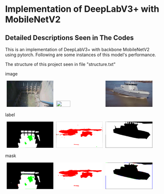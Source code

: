 # Implementation of DeepLabV3+ with MobileNetV2

## Detailed Descriptions Seen in The Codes

This is an implementation of DeepLabV3+ with backbone MobileNetV2 using pytorch. Following are some instances of this model's performance.

The structure of this project seen in file "structure.txt"

image

<div>
<img src="out/image/ZDSfloating_objects20230206_V3_train_factory_in_4_000019.png" style="width:30%;height:30%;margin-left:1%">
    <img src="out/image/ZDSfloating_objects20230206_V3_train_sea_3_26.png" style="width:30%;height:30%;margin-left:1%">
    <img src="out/image/ZDSfloating_objects20230206_V3_train_sea_1_005375.png" style="width:30%;height:30%;margin-left:1%">
</div>






label

<div>
<img src="out/label/ZDSfloating_objects20230206_V3_train_factory_in_4_000019.png" style="width:30%;height:30%;margin-left:1%">
    <img src="out/label/ZDSfloating_objects20230206_V3_train_sea_3_26.png" style="width:30%;height:30%;margin-left:1%">
    <img src="out/label/ZDSfloating_objects20230206_V3_train_sea_1_005375.png" style="width:30%;height:30%;margin-left:1%">
</div>




mask

<div>
<img src="out/mask/ZDSfloating_objects20230206_V3_train_factory_in_4_000019.png" style="width:30%;height:30%;margin-left:1%">
    <img src="out/mask/ZDSfloating_objects20230206_V3_train_sea_3_26.png" style="width:30%;height:30%;margin-left:1%">
    <img src="out/mask/ZDSfloating_objects20230206_V3_train_sea_1_005375.png" style="width:30%;height:30%;margin-left:1%">
</div>